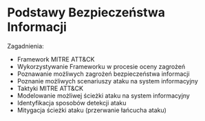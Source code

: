 # Podstawy Bezpieczeństwa Informacji

Zagadnienia:
* Framework MITRE ATT&CK
* Wykorzystywanie Frameworku w procesie oceny zagrożeń
* Poznawanie możliwych zagrożeń bezpieczeństwa informacji
* Poznanie możliwych scenariuszy ataku na system informacyjny
* Taktyki MITRE ATT&CK
* Modelowanie możliwej ścieżki ataku na system informacyjny
* Identyfikacja sposobów detekcji ataku
* Mitygacja ścieżki ataku (przerwanie łańcucha ataku)
